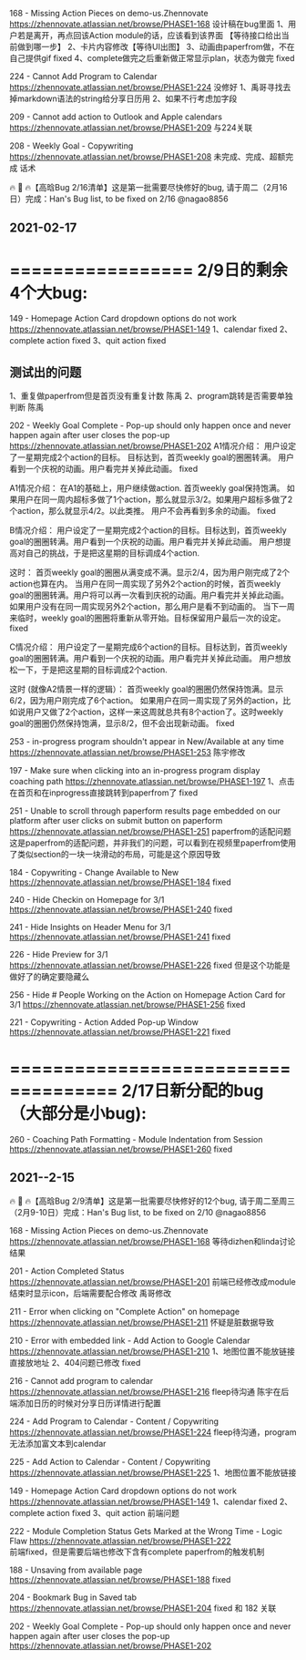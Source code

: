
168 - Missing Action Pieces on demo-us.Zhennovate https://zhennovate.atlassian.net/browse/PHASE1-168
设计稿在bug里面
1、用户若是离开，再点回该Action module的话，应该看到该界面 【等待接口给出当前做到哪一步】
2、卡片内容修改【等待UI出图】
3、动画由paperfrom做，不在自己提供gif fixed
4、complete做完之后重新做正常显示plan，状态为做完 fixed


224 - Cannot Add Program to Calendar https://zhennovate.atlassian.net/browse/PHASE1-224
没修好
1、禹哥寻找去掉markdown语法的string给分享日历用
2、如果不行考虑加字段

209 - Cannot add action to Outlook and Apple calendars https://zhennovate.atlassian.net/browse/PHASE1-209
与224关联

208 - Weekly Goal - Copywriting https://zhennovate.atlassian.net/browse/PHASE1-208
未完成、完成、超额完成 话术

🔥 🐛 🔥【高晗Bug 2/16清单】这是第一批需要尽快修好的bug, 请于周二（2月16日）完成：Han's Bug list, to be fixed on 2/16 @nagao8856 

## 2021-02-17
=================
2/9日的剩余4个大bug:
=================

149 - Homepage Action Card dropdown options do not work https://zhennovate.atlassian.net/browse/PHASE1-149
1、calendar fixed
2、complete action fixed
3、quit action fixed

## 测试出的问题
1、重复做paperfrom但是首页没有重复计数 陈禹
2、program跳转是否需要单独判断 陈禹

202 - Weekly Goal Complete - Pop-up should only happen once and never happen again after user closes the pop-up https://zhennovate.atlassian.net/browse/PHASE1-202
A1情况介绍：
用户设定了一星期完成2个action的目标。
目标达到，首页weekly goal的圈圈转满。
用户看到一个庆祝的动画。用户看完并关掉此动画。
fixed

A1情况介绍：
在A1的基础上，用户继续做action. 
首页weekly goal保持饱满。
如果用户在同一周内超标多做了1个action，那么就显示3/2。如果用户超标多做了2个action，那么就显示4/2。以此类推。
用户不会再看到多余的动画。
fixed

B情况介绍：
用户设定了一星期完成2个action的目标。目标达到，首页weekly goal的圈圈转满。用户看到一个庆祝的动画。用户看完并关掉此动画。
用户想提高对自己的挑战，于是把这星期的目标调成4个action.

这时：
首页weekly goal的圈圈从满变成不满。显示2/4，因为用户刚完成了2个action也算在内。
当用户在同一周实现了另外2个action的时候，首页weekly goal的圈圈转满。用户将可以再一次看到庆祝的动画。用户看完并关掉此动画。
如果用户没有在同一周实现另外2个action，那么用户是看不到动画的。
当下一周来临时，weekly goal的圈圈将重新从零开始。目标保留用户最后一次的设定。
fixed

C情况介绍：
用户设定了一星期完成6个action的目标。目标达到，首页weekly goal的圈圈转满。用户看到一个庆祝的动画。用户看完并关掉此动画。
用户想放松一下，于是把这星期的目标调成2个action.

这时 (就像A2情景一样的逻辑）：
首页weekly goal的圈圈仍然保持饱满。显示6/2，因为用户刚完成了6个action。
如果用户在同一周实现了另外的action，比如说用户又做了2个action，这样一来这周就总共有8个action了。这时weekly goal的圈圈仍然保持饱满，显示8/2，但不会出现新动画。
fixed

253 - in-progress program shouldn't appear in New/Available at any time https://zhennovate.atlassian.net/browse/PHASE1-253
陈宇修改

197 -  Make sure when clicking into an in-progress program display coaching path
https://zhennovate.atlassian.net/browse/PHASE1-197
1、点击在首页和在inprogress直接跳转到paperfrom了 fixed

251 - Unable to scroll through paperform results page embedded on our platform after user clicks on submit button on paperform https://zhennovate.atlassian.net/browse/PHASE1-251
paperfrom的适配问题
这是paperfrom的适配问题，并非我们的问题，可以看到在视频里paperfrom使用了类似section的一块一块滑动的布局，可能是这个原因导致

184 - Copywriting - Change Available to New https://zhennovate.atlassian.net/browse/PHASE1-184
fixed

240 - Hide Checkin on Homepage for 3/1 https://zhennovate.atlassian.net/browse/PHASE1-240
fixed

241 - Hide Insights on Header Menu for 3/1 https://zhennovate.atlassian.net/browse/PHASE1-241
fixed

226 - Hide Preview for 3/1 https://zhennovate.atlassian.net/browse/PHASE1-226
fixed 但是这个功能是做好了的确定要隐藏么

256 - Hide # People Working on the Action on Homepage Action Card for 3/1 https://zhennovate.atlassian.net/browse/PHASE1-256
fixed

221 - Copywriting - Action Added Pop-up Window https://zhennovate.atlassian.net/browse/PHASE1-221
fixed


====================================
2/17日新分配的bug （大部分是小bug):
====================================

260 - Coaching Path Formatting - Module Indentation from Session https://zhennovate.atlassian.net/browse/PHASE1-260
fixed

## 2021--2-15

🔥 🐛 🔥【高晗Bug 2/9清单】这是第一批需要尽快修好的12个bug, 请于周二至周三（2月9-10日）完成：Han's Bug list, to be fixed on 2/10 @nagao8856 

168 - Missing Action Pieces on demo-us.Zhennovate https://zhennovate.atlassian.net/browse/PHASE1-168
等待dizhen和linda讨论结果

201 - Action Completed Status	https://zhennovate.atlassian.net/browse/PHASE1-201
前端已经修改成module结束时显示icon，后端需要配合修改
禹哥修改

211 - Error when clicking on "Complete Action" on homepage https://zhennovate.atlassian.net/browse/PHASE1-211
怀疑是脏数据导致

210 - Error with embedded link - Add Action to Google Calendar https://zhennovate.atlassian.net/browse/PHASE1-210
1、地图位置不能放链接 直接放地址
2、404问题已修改 fixed

216 - Cannot add program to calendar https://zhennovate.atlassian.net/browse/PHASE1-216
fleep待沟通
陈宇在后端添加日历的时候对分享日历详情进行配置

224 - Add Program to Calendar - Content / Copywriting https://zhennovate.atlassian.net/browse/PHASE1-224
fleep待沟通，program无法添加富文本到calendar

225 - Add Action to Calendar - Content / Copywriting https://zhennovate.atlassian.net/browse/PHASE1-225
1、地图位置不能放链接

149 - Homepage Action Card dropdown options do not work https://zhennovate.atlassian.net/browse/PHASE1-149
1、calendar fixed
2、complete action fixed
3、quit action 前端问题

222 - Module Completion Status Gets Marked at the Wrong Time - Logic Flaw https://zhennovate.atlassian.net/browse/PHASE1-222	
前端fixed，但是需要后端也修改下含有complete paperfrom的触发机制

188	- Unsaving from available page https://zhennovate.atlassian.net/browse/PHASE1-188
fixed

204	- Bookmark Bug in Saved tab https://zhennovate.atlassian.net/browse/PHASE1-204
fixed 和 182 关联

202 - Weekly Goal Complete - Pop-up should only happen once and never happen again after user closes the pop-up https://zhennovate.atlassian.net/browse/PHASE1-202
